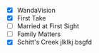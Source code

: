- [x] WandaVision
- [x] First Take
- [ ] Married at First Sight
- [ ] Family Matters
- [x] Schitt's Creek
jlklkj
bsgfd
